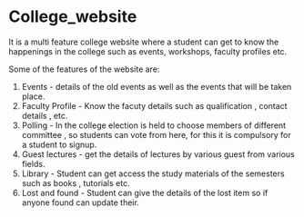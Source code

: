 # College_website
It is a multi feature college website where a student can get to know the happenings  in the college such as events,
workshops, faculty profiles etc. 

Some of the features of the website are:
1. Events - details of the old events as well as the events that will be taken place.
2. Faculty Profile - Know the facuty details such as qualification , contact details , etc.
3. Polling - In the college election is held to choose members of different committee , so students can vote from here, 
for this it is compulsory for a student to signup.
4. Guest lectures - get the details of lectures by various guest from various fields.
5. Library - Student can get access the study materials of the semesters such as books , tutorials etc.
6. Lost and found - Student can give the details of the lost item so if anyone found can update their.

